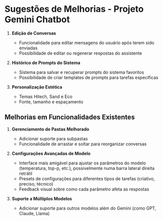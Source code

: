 # Sugestões de Melhorias - Projeto Gemini Chatbot

1. **Edição de Conversas**
   - Funcionalidade para editar mensagens do usuário após terem sido enviadas
   - Possibilidade de editar ou regenerar respostas do assistente

2. **Histórico de Prompts do Sistema**
   - Sistema para salvar e recuperar prompts do sistema favoritos
   - Possibilidade de criar templates de prompts para tarefas específicas

3. **Personalização Estética**
   - Temas Hitech, Sand e Eco
   - Fonte, tamanho e espaçamento


## Melhorias em Funcionalidades Existentes


1. **Gerenciamento de Pastas Melhorado**
   - Adicionar suporte para subpastas
   - Funcionalidade de arrastar e soltar para reorganizar conversas


2. **Configurações Avançadas de Modelo**
   - Interface mais amigável para ajustar os parâmetros do modelo (temperatura, top-p, etc.), possivelmente numa barra lateral direita retrátil
   - Presets de configurações para diferentes tipos de tarefas (criativo, preciso, técnico)
   - Feedback visual sobre como cada parâmetro afeta as respostas

3. **Suporte a Múltiplos Modelos**
   - Adicionar suporte para outros modelos além do Gemini (como GPT, Claude, Llama)